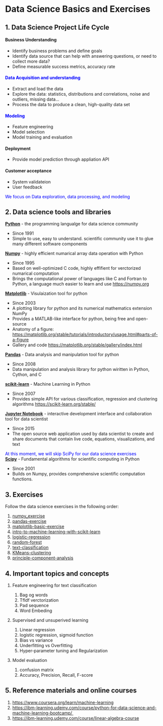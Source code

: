 # Data Science Basics and Exercises

## 1. Data Science Project Life Cycle

#### Business Understanding
- Identify business problems and define goals
- Identify data source that can help with answering questions, or need to collect more data?
- Define measurable success metrics, accuracy rate

#### <font color='blue'>Data Acquisition and understanding</font>
- Extract and load the data
- Explore the data: statistics, distributions and correlations, noise and outliers, missing data...
- Process the data to produce a clean, high-quality data set

#### <font color='blue'>Modeling</font>
- Feature engineering
- Model selection
- Model training and evaluation

#### Deployment
- Provide model prediction through appliation API

#### Customer acceptance
- System validateion
- User feedback

<font color='blue'> We focus on Data exploration, data processing, and modeling </font>


## 2. Data science tools and libraries
[__Python__](https://en.wikipedia.org/wiki/Python_(programming_language)) - the programming langualge for data science community
- Since 1991
- Simple to use, easy to understand. scientific community use it to glue many different software components

[__Numpy__](https://numpy.org) - highly efficient numarical array data operation with Python
- Since 1995
- Based on well-optimized C code, highly effifient for verctorized numarical computation
- Brings the computational power of languages like C and Fortran to Python, a language much easier to learn and use https://numpy.org

[__Matplotlib__](https://matplotlib.org) - Visulaization tool for python
- Since 2003
- A plotting library for python and its numerical mathematics extension NumPy
- Provides a MATLAB-like interface for python, being free and open-source
- Anatomy of a figure: https://matplotlib.org/stable/tutorials/introductory/usage.html#parts-of-a-figure
- Gallery and code https://matplotlib.org/stable/gallery/index.html

[__Pandas__](https://pandas.pydata.org) - Data analysis and manipulation tool for python
- Since 2008
- Data manipulation and analysis library for python wiritten in Python, Cython, and C

[__scikit-learn__](https://scikit-learn.org/stable/) - Machine Learning in Python
- Since 2007
- Provides simple API for various classification, regression and clustering algorithms https://scikit-learn.org/stable/

[__Jupyter Notebook__](https://jupyter.org) - interactive development interface and collaboration tool for data scientist
- Since 2015
- The open source web application used by data scientist to create and share documents that contain live code, equations, visualizations, and text

<font color='blue'> At this moment, we will skip SciPy for our data science exercises</font></br>
[__Scipy__](https://scipy.org) - Fundamental algorithms for scientific computing in Python
- Since 2001
- Builds on Numpy, provides comprehensive scientific computation functions.

## 3. Exercises

Follow the data science exercises in the following order:
1. [numpy_exercise](1_numpy_exercise.ipynb)
2. [pandas-exercise](2_pandas-exercise.ipynb)
3. [matplotlib-basic-exercise](3_Matplotlib-basic-exercise.ipynb)
4. [intro-to-machine-learning-with-scikit-learn](4_intro-to-machine-learning-with-scikit-learn.ipynb)
5. [logistic-regression](5_logistic-regression.ipynb)
6. [random-forest](6_random-forest.ipynb)
7. [text-classification](7_text-classification.ipynb)
8. [KMeans-clustering](8_KMeans-clustering.ipynb)
9. [principle-component-analysis](9_principle-component-analysis.ipynb)

## 4. Important topics and concepts

1. Feature engineering for text classification
   1. Bag og words
   2. TfIdf verctorization
   3. Pad sequence
   4. Word Embeding

2. Supervised and unsuperived learning
   1. Linear regression
   2. logistic regression, sigmoid function
   3. Bias vs variance
   4. Underfitting vs Overfitting
   5. Hyper-parameter tuning and Regularization

3. Model evaluation
   1. confusion matrix 
   2. Accuracy, Precision, Recall, F-score

## 5. Reference materials and online courses
1. https://www.coursera.org/learn/machine-learning
2. https://ibm-learning.udemy.com/course/python-for-data-science-and-machine-learning-bootcamp/ 
3. https://ibm-learning.udemy.com/course/linear-algebra-course
   




